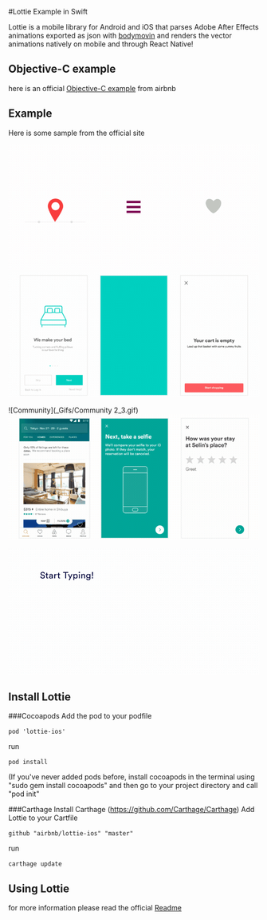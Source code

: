 #Lottie Example in Swift

Lottie is a mobile library for Android and iOS that parses Adobe After Effects animations exported as json with [bodymovin](https://github.com/bodymovin/bodymovin) and renders the vector animations natively on mobile and through React Native!

## Objective-C example
here is an official [Objective-C example](https://github.com/airbnb/lottie-ios) from airbnb

## Example

Here is some sample from the official site

![Example1](_Gifs/Examples1.gif)
![Example2](_Gifs/Examples2.gif)

![Community](_Gifs/Community 2_3.gif)
![Example3](_Gifs/Examples3.gif)

![Abcs](_Gifs/Examples4.gif)

## Install Lottie

###Cocoapods
Add the pod to your podfile 
```
pod 'lottie-ios'
```
run
```
pod install
```
(If you've never added pods before, install cocoapods in the terminal using "sudo gem install cocoapods" and then go to your project directory and call "pod init"

###Carthage
Install Carthage (https://github.com/Carthage/Carthage)
Add Lottie to your Cartfile
```
github "airbnb/lottie-ios" "master"
```
run 
```
carthage update
```

## Using Lottie
for more information please read the official [Readme](https://github.com/airbnb/lottie-ios/blob/master/README.md)
